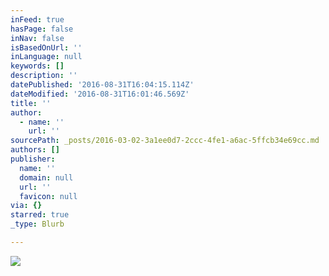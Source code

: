 ```yaml
---
inFeed: true
hasPage: false
inNav: false
isBasedOnUrl: ''
inLanguage: null
keywords: []
description: ''
datePublished: '2016-08-31T16:04:15.114Z'
dateModified: '2016-08-31T16:01:46.569Z'
title: ''
author:
  - name: ''
    url: ''
sourcePath: _posts/2016-03-02-3a1ee0d7-2ccc-4fe1-a6ac-5ffcb34e69cc.md
authors: []
publisher:
  name: ''
  domain: null
  url: ''
  favicon: null
via: {}
starred: true
_type: Blurb

---
```

![](https://s3-us-west-2.amazonaws.com/the-grid-img/p/969508c06bb3c98f53227b99facb2f498a385cb7.jpg)